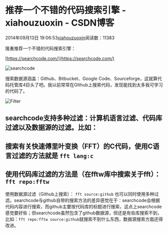 # 推荐一个不错的代码搜索引擎 - xiahouzuoxin - CSDN博客





2014年09月13日 19:06:53[xiahouzuoxin](https://me.csdn.net/xiahouzuoxin)阅读数：11383








隆重推荐一个不错的代码搜索引擎：

[https://searchcode.com/](https://searchcode.com/)

![searchcode](http://xiahouzuoxin.github.io/notes/images/%E6%8E%A8%E8%8D%90%E4%B8%80%E4%B8%AA%E4%B8%8D%E9%94%99%E7%9A%84%E4%BB%A3%E7%A0%81%E6%90%9C%E7%B4%A2%E5%BC%95%E6%93%8E/searchcode.png)

搜索数据源涵盖：Github、Bitbucket、Google Code、Sourceforge，这就算代码托管库4巨头了吧。我以前常常在GIthub上搜索代码，发现能找到太多我可学习的代码了。

![Filter](http://xiahouzuoxin.github.io/notes/images/%E6%8E%A8%E8%8D%90%E4%B8%80%E4%B8%AA%E4%B8%8D%E9%94%99%E7%9A%84%E4%BB%A3%E7%A0%81%E6%90%9C%E7%B4%A2%E5%BC%95%E6%93%8E/Filter.png)

searchcode支持多种过滤：计算机语言过滤、代码库过滤以及数据源的过滤。比如：
- 
搜索有关快速傅里叶变换（FFT）的C代码，使用C语言过滤的方法就是
`fft lang:c`
- 
使用代码库过滤的方法是（在fftw库中搜索关于fft）：
`fft repo:fftw`
- 
使用数据源过滤（Github上搜索）：
`fft source:github`
也可以同时使用多种过滤。searchcode与github自带的搜索方法的差异感觉在于：searchcode会根据代码内容进行搜索，而github主要按代码库的标题进行搜索，这点上searchcode感觉要好些；但searchcode虽然包含了github数据源，但还是有些库搜索不到，比如：`fft repo:fftw source:github`就搜索不到什么东西，数据源搜索方面还得改进。




